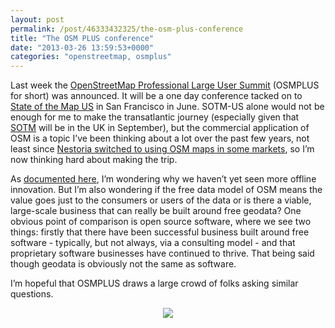 ```yaml
---
layout: post
permalink: /post/46333432325/the-osm-plus-conference
title: "The OSM PLUS conference"
date: "2013-03-26 13:59:53+0000"
categories: "openstreetmap, osmplus"
---
```

Last week the <a href="http://osmplus.co/">OpenStreetMap Professional Large User Summit</a> (OSMPLUS for short) was announced. It will be a one day conference tacked on to <a href="http://stateofthemap.us/">State of the Map US</a> in San Francisco in June. SOTM-US alone would not be enough for me to make the transatlantic journey (especially given that <a href="http://www.stateofthemap.org/">SOTM</a> will be in the UK in September), but the commercial application of OSM is a topic I&rsquo;ve been thinking about a lot over the past few years, not least since <a href="http://blog.nestoria.co.uk/post/43883369968/why-and-how-weve-switched-away-from-google-ma">Nestoria switched to using OSM maps in some markets</a>, so I&rsquo;m now thinking hard about making the trip.


As <a href="http://freyfogle.tumblr.com/post/43256711297/where-is-the-openstreetmap-offline-innovation">documented here</a>, I&rsquo;m wondering why we haven&rsquo;t yet seen more offline innovation. But I&rsquo;m also wondering if the free data model of OSM means the value goes just to the consumers or users of the data or is there a viable, large-scale business that can really be built around free geodata? One obvious point of comparison is open source software, where we see two things: firstly that there have been successful business built around free software - typically, but not always, via a consulting model - and that proprietary software businesses have continued to thrive. That being said though geodata is obviously not the same as software.  


I&rsquo;m hopeful that OSMPLUS draws a large crowd of folks asking similar questions. 


<a href="http://osmplus.co/"><center><img src="http://65.media.tumblr.com/4e6a389cb685f269f3aa72c01999d180/tumblr_inline_mk9qpoVpD01qz4rgp.png"/></center></a>




